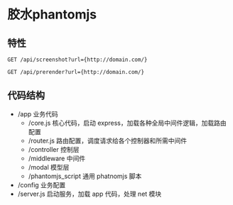# 胶水phantomjs

## 特性

```
GET /api/screenshot?url={http://domain.com/}
```

```
GET /api/prerender?url={http://domain.com/}
```

## 代码结构

- /app 业务代码
  - /core.js 核心代码，启动 express，加载各种全局中间件逻辑，加载路由配置
  - /router.js 路由配置，调度请求给各个控制器和所需中间件
  - /controller 控制层
  - /middleware 中间件
  - /modal 模型层
  - /phantomjs_script 通用 phatnomjs 脚本
- /config 业务配置
- /server.js 启动服务，加载 app 代码，处理 net 模块